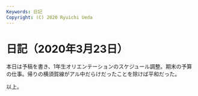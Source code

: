 ```yaml
---
Keywords: 日記
Copyright: (C) 2020 Ryuichi Ueda
---
```


# 日記（2020年3月23日）

本日は予稿を書き、1年生オリエンテーションのスケジュール調整。期末の予算の仕事。帰りの横須賀線がアル中だらけだったことを除けば平和だった。


以上。


